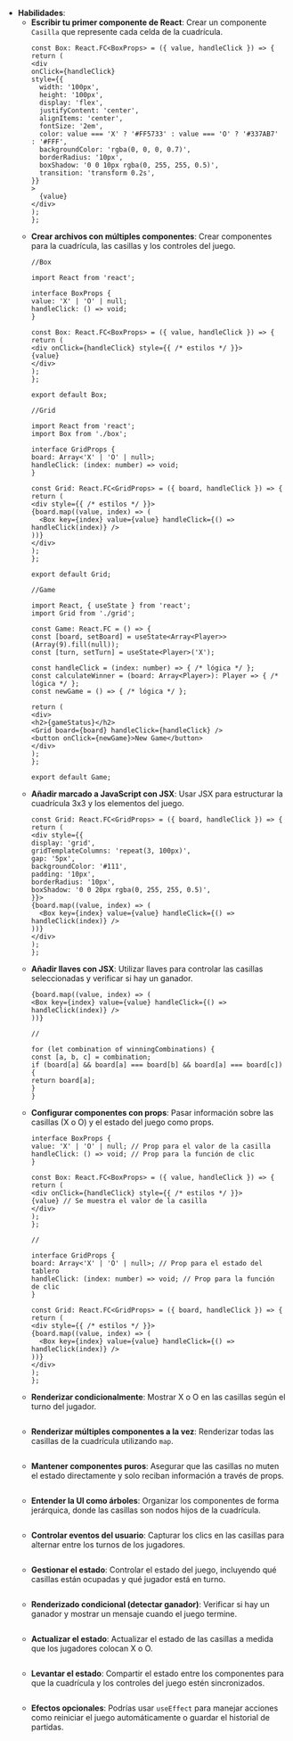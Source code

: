 - **Habilidades**:
    - **Escribir tu primer componente de React**: Crear un componente `Casilla` que represente cada celda de la cuadrícula.
      ```
      const Box: React.FC<BoxProps> = ({ value, handleClick }) => {
      return (
      <div 
      onClick={handleClick} 
      style={{
        width: '100px',
        height: '100px',
        display: 'flex',
        justifyContent: 'center',
        alignItems: 'center',
        fontSize: '2em',
        color: value === 'X' ? '#FF5733' : value === 'O' ? '#337AB7' : '#FFF', 
        backgroundColor: 'rgba(0, 0, 0, 0.7)', 
        borderRadius: '10px',
        boxShadow: '0 0 10px rgba(0, 255, 255, 0.5)',
        transition: 'transform 0.2s',
      }}
      >
        {value}
      </div>
      );
      };
      ```
    - **Crear archivos con múltiples componentes**: Crear componentes para la cuadrícula, las casillas y los controles del juego.
      ```
      //Box
      
      import React from 'react';

      interface BoxProps {
      value: 'X' | 'O' | null;
      handleClick: () => void;
      }

      const Box: React.FC<BoxProps> = ({ value, handleClick }) => {
      return (
      <div onClick={handleClick} style={{ /* estilos */ }}>
      {value}
      </div>
      );
      };

      export default Box;
      
      //Grid
      
      import React from 'react';
      import Box from './box';

      interface GridProps {
      board: Array<'X' | 'O' | null>;
      handleClick: (index: number) => void;
      }

      const Grid: React.FC<GridProps> = ({ board, handleClick }) => {
      return (
      <div style={{ /* estilos */ }}>
      {board.map((value, index) => (
        <Box key={index} value={value} handleClick={() => handleClick(index)} />
      ))}
      </div>
      );
      };

      export default Grid;
      
      //Game
      
      import React, { useState } from 'react';
      import Grid from './grid';

      const Game: React.FC = () => {
      const [board, setBoard] = useState<Array<Player>>(Array(9).fill(null));
      const [turn, setTurn] = useState<Player>('X');

      const handleClick = (index: number) => { /* lógica */ };
      const calculateWinner = (board: Array<Player>): Player => { /* lógica */ };
      const newGame = () => { /* lógica */ };

      return (
      <div>
      <h2>{gameStatus}</h2>
      <Grid board={board} handleClick={handleClick} />
      <button onClick={newGame}>New Game</button>
      </div>
      );
      };

      export default Game;
      ```
    - **Añadir marcado a JavaScript con JSX**: Usar JSX para estructurar la cuadrícula 3x3 y los elementos del juego.
      ```
      const Grid: React.FC<GridProps> = ({ board, handleClick }) => {
      return (
      <div style={{
      display: 'grid',
      gridTemplateColumns: 'repeat(3, 100px)',
      gap: '5px',
      backgroundColor: '#111', 
      padding: '10px',
      borderRadius: '10px',
      boxShadow: '0 0 20px rgba(0, 255, 255, 0.5)', 
      }}>
      {board.map((value, index) => (
        <Box key={index} value={value} handleClick={() => handleClick(index)} />
      ))}
      </div>
      );
      };
      ```
    - **Añadir llaves con JSX**: Utilizar llaves para controlar las casillas seleccionadas y verificar si hay un ganador.
      ```
      {board.map((value, index) => (
      <Box key={index} value={value} handleClick={() => handleClick(index)} />
      ))}
      
      //
      
      for (let combination of winningCombinations) {
      const [a, b, c] = combination;
      if (board[a] && board[a] === board[b] && board[a] === board[c]) {
      return board[a];
      }
      }
      ```
    - **Configurar componentes con props**: Pasar información sobre las casillas (X o O) y el estado del juego como props.
      ```
      interface BoxProps {
      value: 'X' | 'O' | null; // Prop para el valor de la casilla
      handleClick: () => void; // Prop para la función de clic
      }

      const Box: React.FC<BoxProps> = ({ value, handleClick }) => {
      return (
      <div onClick={handleClick} style={{ /* estilos */ }}>
      {value} // Se muestra el valor de la casilla
      </div>
      );
      };
      
      //
      
      interface GridProps {
      board: Array<'X' | 'O' | null>; // Prop para el estado del tablero
      handleClick: (index: number) => void; // Prop para la función de clic
      }

      const Grid: React.FC<GridProps> = ({ board, handleClick }) => {
      return (
      <div style={{ /* estilos */ }}>
      {board.map((value, index) => (
        <Box key={index} value={value} handleClick={() => handleClick(index)} />
      ))}
      </div>
      );
      };
      ```
    - **Renderizar condicionalmente**: Mostrar X o O en las casillas según el turno del jugador.
      ```
      
      ```
    - **Renderizar múltiples componentes a la vez**: Renderizar todas las casillas de la cuadrícula utilizando `map`.
      ```
      
      ```
    - **Mantener componentes puros**: Asegurar que las casillas no muten el estado directamente y solo reciban información a través de props.
      ```
      
      ```
    - **Entender la UI como árboles**: Organizar los componentes de forma jerárquica, donde las casillas son nodos hijos de la cuadrícula.
      ```
      
      ```
    - **Controlar eventos del usuario**: Capturar los clics en las casillas para alternar entre los turnos de los jugadores.
      ```
      
      ```
    - **Gestionar el estado**: Controlar el estado del juego, incluyendo qué casillas están ocupadas y qué jugador está en turno.
      ```
      
      ```
    - **Renderizado condicional (detectar ganador)**: Verificar si hay un ganador y mostrar un mensaje cuando el juego termine.
      ```
      
      ```
    - **Actualizar el estado**: Actualizar el estado de las casillas a medida que los jugadores colocan X o O.
      ```
      
      ```
    - **Levantar el estado**: Compartir el estado entre los componentes para que la cuadrícula y los controles del juego estén sincronizados.
      ```
      
      ```
    - **Efectos opcionales**: Podrías usar `useEffect` para manejar acciones como reiniciar el juego automáticamente o guardar el historial de partidas.
      ```
      
      ```
